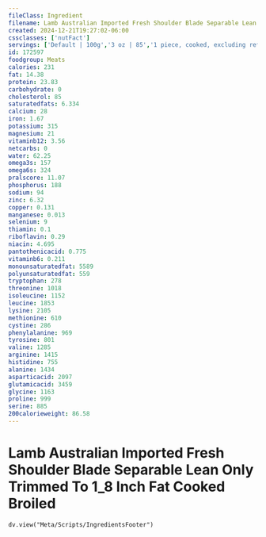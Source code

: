```yaml
---
fileClass: Ingredient
filename: Lamb Australian Imported Fresh Shoulder Blade Separable Lean Only Trimmed To 1_8 Inch Fat Cooked Broiled
created: 2024-12-21T19:27:02-06:00
cssclasses: ['nutFact']
servings: ['Default | 100g','3 oz | 85','1 piece, cooked, excluding refuse (yield from 1 lb raw meat with refuse) | 233']
id: 172597
foodgroup: Meats
calories: 231
fat: 14.38
protein: 23.83
carbohydrate: 0
cholesterol: 85
saturatedfats: 6.334
calcium: 28
iron: 1.67
potassium: 315
magnesium: 21
vitaminb12: 3.56
netcarbs: 0
water: 62.25
omega3s: 157
omega6s: 324
pralscore: 11.07
phosphorus: 188
sodium: 94
zinc: 6.32
copper: 0.131
manganese: 0.013
selenium: 9
thiamin: 0.1
riboflavin: 0.29
niacin: 4.695
pantothenicacid: 0.775
vitaminb6: 0.211
monounsaturatedfat: 5589
polyunsaturatedfat: 559
tryptophan: 278
threonine: 1018
isoleucine: 1152
leucine: 1853
lysine: 2105
methionine: 610
cystine: 286
phenylalanine: 969
tyrosine: 801
valine: 1285
arginine: 1415
histidine: 755
alanine: 1434
asparticacid: 2097
glutamicacid: 3459
glycine: 1163
proline: 999
serine: 885
200calorieweight: 86.58
---
```


# Lamb Australian Imported Fresh Shoulder Blade Separable Lean Only Trimmed To 1_8 Inch Fat Cooked Broiled

```dataviewjs
dv.view("Meta/Scripts/IngredientsFooter")
```